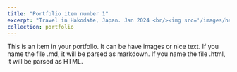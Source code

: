 ```yaml
---
title: "Portfolio item number 1"
excerpt: "Travel in Hakodate, Japan. Jan 2024 <br/><img src='/images/hakodate/hakodate_5.jpg'>"
collection: portfolio
---
```


This is an item in your portfolio. It can be have images or nice text. If you name the file .md, it will be parsed as markdown. If you name the file .html, it will be parsed as HTML. 
